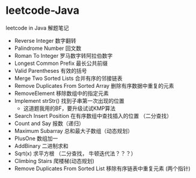 # leetcode-Java
leetcode in Java  解题笔记

- Reverse Integer 数字翻转
- Palindrome Number 回文数
- Roman To Integer 罗马数字转阿拉伯数字
- Longest Common Prefix 最长公共前缀
- Valid Parentheses 有效的括号
- Merge Two Sorted Lists 合并有序的邻接链表
- Remove Duplicates From Sorted Array 删除有序数据中重复的元素
- RemoveElement 移除数组中的指定元素
- Implement strStr() 找到子串第一次出现的位置
    - 这道题我用的BF，要升级试试KMP算法
- Search Insert Position 在有序数组中查找插入的位置 （二分查找）
- Count and Say 报数（递归）
- Maximum Subarray 总和最大子数组（动态规划）
- PlusOne 数组加一
- AddBinary 二进制求和
- Sqrt(x) 求平方根 （二分查找， 牛顿迭代法？？？）
- Climbing Stairs 爬楼梯(动态规划)
- Remove Duplicates From Sorted List 移除有序链表中重复元素 (两个指针)
